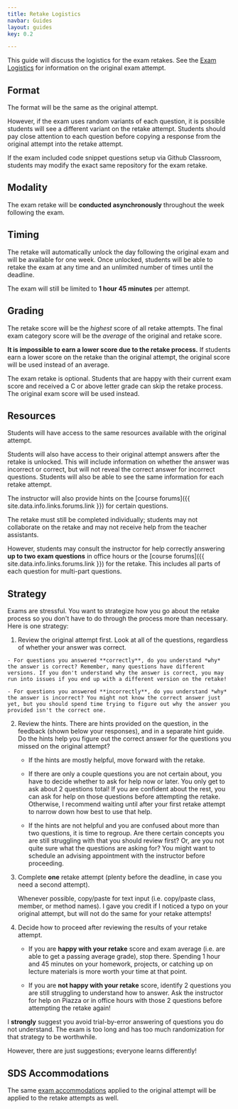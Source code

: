 ```yaml
---
title: Retake Logistics
navbar: Guides
layout: guides
key: 0.2

---
```


This guide will discuss the logistics for the exam retakes. See the [Exam Logistics](exam-logistics.html) for information on the original exam attempt.

## Format

The format will be the same as the original attempt.

However, if the exam uses random variants of each question, it is possible students will see a different variant on the retake attempt. Students should pay close attention to each question before copying a response from the original attempt into the retake attempt.

If the exam included code snippet questions setup via Github Classroom, students may modify the exact same repository for the exam retake.

## Modality

The exam retake will be **conducted asynchronously** throughout the week following the exam.

## Timing

The retake will automatically unlock the day following the original exam and will be available for one week. Once unlocked, students will be able to retake the exam at any time and an unlimited number of times until the deadline.

The exam will still be limited to **1 hour 45 minutes** per attempt.

## Grading

The retake score will be the *highest* score of all retake attempts. The final exam category score will be the *average* of the original and retake score.

**It is impossible to earn a lower score due to the retake process.** If students earn a lower score on the retake than the original attempt, the original score will be used instead of an average.

The exam retake is optional. Students that are happy with their current exam score and received a C or above letter grade can skip the retake process. The original exam score will be used instead.

## Resources

Students will have access to the same resources available with the original attempt.

Students will also have access to their original attempt answers after the retake is unlocked. This will include information on whether the answer was incorrect or correct, but will not reveal the correct answer for incorrect questions. Students will also be able to see the same information for each retake attempt.

The instructor will also provide hints on the [course forums]({{ site.data.info.links.forums.link }}) for certain questions.

The retake must still be completed individually; students may not collaborate on the retake and may not receive help from the teacher assistants.

However, students may consult the instructor for help correctly answering **up to two exam questions** in office hours or the [course forums]({{ site.data.info.links.forums.link }}) for the retake. This includes all parts of each question for multi-part questions.

## Strategy

Exams are stressful. You want to strategize how you go about the retake process so you don't have to do through the process more than necessary. Here is one strategy:

  1. Review the original attempt first. Look at all of the questions, regardless of whether your answer was correct.

    - For questions you answered **correctly**, do you understand *why* the answer is correct? Remember, many questions have different versions. If you don't understand why the answer is correct, you may run into issues if you end up with a different version on the retake!

    - For questions you answered **incorrectly**, do you understand *why* the answer is incorrect? You might not know the correct answer just yet, but you should spend time trying to figure out why the answer you provided isn't the correct one.

  2. Review the hints. There are hints provided on the question, in the feedback (shown below your responses), and in a separate hint guide. Do the hints help you figure out the correct answer for the questions you missed on the original attempt?

      - If the hints are mostly helpful, move forward with the retake.

      - If there are only a couple questions you are not certain about, you have to decide whether to ask for help now or later. You only get to ask about 2 questions total! If you are confident about the rest, you can ask for help on those questions before attempting the retake. Otherwise, I recommend waiting until after your first retake attempt to narrow down how best to use that help.

      - If the hints are not helpful and you are confused about more than two questions, it is time to regroup. Are there certain concepts you are still struggling with that you should review first? Or, are you not quite sure what the questions are asking for? You might want to schedule an advising appointment with the instructor before proceeding.

  3. Complete **one** retake attempt (plenty before the deadline, in case you need a second attempt).

      Whenever possible, copy/paste for text input (i.e. copy/paste class, member, or method names). I gave you credit if I noticed a typo on your original attempt, but will not do the same for your retake attempts!

  4. Decide how to proceed after reviewing the results of your retake attempt.

      - If you are **happy with your retake** score and exam average (i.e. are able to get a passing average grade), stop there. Spending 1 hour and 45 minutes on your homework, projects, or catching up on lecture materials is more worth your time at that point.

      - If you are **not happy with your retake** score, identify 2 questions you are still struggling to understand how to answer. Ask the instructor for help on Piazza or in office hours with those 2 questions before attempting the retake again!

I **strongly** suggest you avoid trial-by-error answering of questions you do not understand. The exam is too long and has too much randomization for that strategy to be worthwhile.

However, there are just suggestions; everyone learns differently!



## SDS Accommodations

The same [exam accommodations](https://myusf.usfca.edu/sds/exam-accommodations) applied to the original attempt will be applied to the retake attempts as well.
